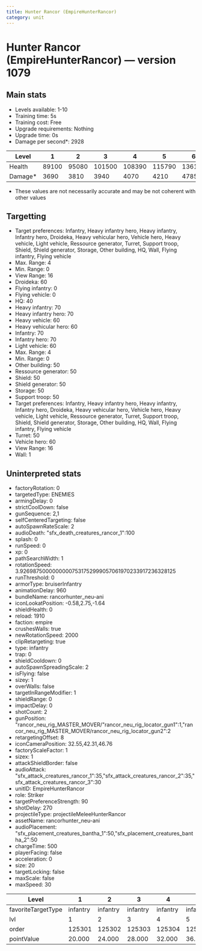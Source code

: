 ```yaml
---
title: Hunter Rancor (EmpireHunterRancor)
category: unit
---
```


# Hunter Rancor (EmpireHunterRancor) — version 1079

## Main stats

  * Levels available: 1-10
  * Training time: 5s
  * Training cost: Free
  * Upgrade requirements: Nothing
  * Upgrade time: 0s
  * Damage per second*: 2928

|Level  |1    |2    |3     |4     |5     |6     |7     |8     |9     |10    |
|-------|-----|-----|------|------|------|------|------|------|------|------|
|Health |89100|95080|101500|108390|115790|136125|145530|169800|181680|190325|
|Damage*|3690 |3810 |3940  |4070  |4210  |4785  |4950  |5580  |5772  |6225  |

* These values are not necessarily accurate and may be not coherent with other values

## Targetting

  * Target preferences: Infantry, Heavy infantry hero, Heavy infantry, Infantry hero, Droideka, Heavy vehicular hero, Vehicle hero, Heavy vehicle, Light vehicle, Ressource generator, Turret, Support troop, Shield, Shield generator, Storage, Other building, HQ, Wall, Flying infantry, Flying vehicle
  * Max. Range: 4
  * Min. Range: 0
  * View Range: 16
  * Droideka: 60
  * Flying infantry: 0
  * Flying vehicle: 0
  * HQ: 40
  * Heavy infantry: 70
  * Heavy infantry hero: 70
  * Heavy vehicle: 60
  * Heavy vehicular hero: 60
  * Infantry: 70
  * Infantry hero: 70
  * Light vehicle: 60
  * Max. Range: 4
  * Min. Range: 0
  * Other building: 50
  * Ressource generator: 50
  * Shield: 50
  * Shield generator: 50
  * Storage: 50
  * Support troop: 50
  * Target preferences: Infantry, Heavy infantry hero, Heavy infantry, Infantry hero, Droideka, Heavy vehicular hero, Vehicle hero, Heavy vehicle, Light vehicle, Ressource generator, Turret, Support troop, Shield, Shield generator, Storage, Other building, HQ, Wall, Flying infantry, Flying vehicle
  * Turret: 50
  * Vehicle hero: 60
  * View Range: 16
  * Wall: 1

## Uninterpreted stats

  * factoryRotation: 0
  * targetedType: ENEMIES
  * armingDelay: 0
  * strictCoolDown: false
  * gunSequence: 2,1
  * selfCenteredTargeting: false
  * autoSpawnRateScale: 2
  * audioDeath: "sfx_death_creatures_rancor_1":100
  * splash: 0
  * runSpeed: 0
  * xp: 0
  * pathSearchWidth: 1
  * rotationSpeed: 3.92698750000000007531752999057061970233917236328125
  * runThreshold: 0
  * armorType: bruiserInfantry
  * animationDelay: 960
  * bundleName: rancorhunter_neu-ani
  * iconLookatPosition: -0.58,2.75,-1.64
  * shieldHealth: 0
  * reload: 1910
  * faction: empire
  * crushesWalls: true
  * newRotationSpeed: 2000
  * clipRetargeting: true
  * type: infantry
  * trap: 0
  * shieldCooldown: 0
  * autoSpawnSpreadingScale: 2
  * isFlying: false
  * sizey: 1
  * overWalls: false
  * targetInRangeModifier: 1
  * shieldRange: 0
  * impactDelay: 0
  * shotCount: 2
  * gunPosition: "rancor_neu_rig_MASTER_MOVER/"rancor_neu_rig_locator_gun1":1,"rancor_neu_rig_MASTER_MOVER/rancor_neu_rig_locator_gun2":2
  * retargetingOffset: 8
  * iconCameraPosition: 32.55,42.31,46.76
  * factoryScaleFactor: 1
  * sizex: 1
  * attackShieldBorder: false
  * audioAttack: "sfx_attack_creatures_rancor_1":35,"sfx_attack_creatures_rancor_2":35,"sfx_attack_creatures_rancor_3":30
  * unitID: EmpireHunterRancor
  * role: Striker
  * targetPreferenceStrength: 90
  * shotDelay: 270
  * projectileType: projectileMeleeHunterRancor
  * assetName: rancorhunter_neu-ani
  * audioPlacement: "sfx_placement_creatures_bantha_1":50,"sfx_placement_creatures_bantha_2":50
  * chargeTime: 500
  * playerFacing: false
  * acceleration: 0
  * size: 20
  * targetLocking: false
  * maxScale: false
  * maxSpeed: 30

|Level             |1       |2       |3       |4       |5       |6       |7       |8       |9       |10     |
|------------------|--------|--------|--------|--------|--------|--------|--------|--------|--------|-------|
|favoriteTargetType|infantry|infantry|infantry|infantry|infantry|infantry|infantry|infantry|infantry|closest|
|lvl               |1       |2       |3       |4       |5       |6       |7       |8       |9       |10     |
|order             |125301  |125302  |125303  |125304  |125305  |125306  |125307  |125308  |125309  |125310 |
|pointValue        |20.000  |24.000  |28.000  |32.000  |36.000  |40.000  |44.000  |48.000  |52.000  |60.000 |

